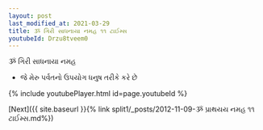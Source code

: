 ```yaml
---
layout: post
last_modified_at: 2021-03-29
title: ૐ ગિરી સાધનાયા નમહ ૧૧ ટાઈમ્સ
youtubeId: Drzu8tveem0
---
```

 
 
 ૐ ગિરી સાધનાયા નમહ  
 
 -  જે મેરુ પર્વતનો ઉપયોગ ધનુષ તરીકે કરે છે 
 
  
 
  
 
 
 
 
 
 


{% include youtubePlayer.html id=page.youtubeId %}
 
[Next]({{ site.baseurl }}{% link  split1/_posts/2012-11-09-ૐ પ્રાથયય નમહ ૧૧ ટાઈમ્સ.md%})
 
